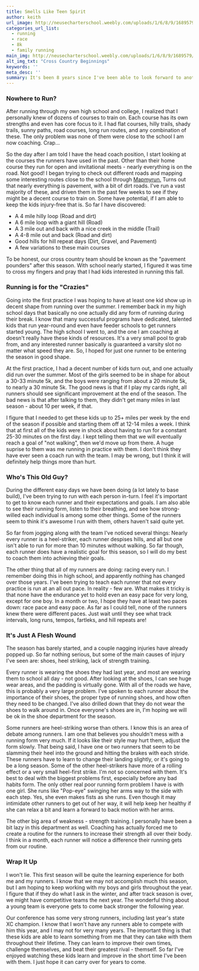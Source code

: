 ```yaml
---
title: Smells Like Teen Spirit
author: keith
url_image: http://neusecharterschool.weebly.com/uploads/1/6/8/9/1689579/7742394_orig.jpg
categories_url_list:
  - running
  - race
  - 8k
  - family running
main_img: http://neusecharterschool.weebly.com/uploads/1/6/8/9/1689579/7742394_orig.jpg
alt_img_txt: "Cross Country Beginnings"
keywords: ''
meta_desc: ''
summary: It's been 8 years since I've been able to look forward to another fall XC season.  This year it's extra exciting since I get to coach the boys' and girls' teams at a local high school.  I think it's ironic that I am coaching a high school that is just down the road from my Alma Mater, but that's ok.  Even though I have been involved in running at one level or another for several years, coaching a group of kids has put quite a different perspective on things for me.  For one, I didn't realize all of the things I took for granted from my previous coaches - including finding courses to run, and the amount of work needed to schedule a training plan for all of the runners.
---
```


### Nowhere to Run?
After running through my own high school and college, I realized that I personally knew of dozens of courses to train on.  Each course has its own strengths and even has core focus to it.  I had flat courses, hilly trails, shady trails, sunny paths, road courses, long run routes, and any combination of these.  The only problem was none of them were close to the school I am now coaching.  Crap...

So the day after I am told I have the head coach position, I start looking at the courses the runners have used in the past.  Other than their home course they run for open and invitational meets - nearly everything is on the road.  Not good!  I began trying to check out different roads and mapping some interesting routes close to the school through [Mapmyrun.](http://www.mapmyrun.com)  Turns out that nearly everything is pavement, with a bit of dirt roads.  I've run a vast majority of these, and driven them in the past few weeks to see if they might be a decent course to train on.  Some have potential, if I am able to keep the kids injury-free that is.  So far I have discovered:

* A 4 mile hilly loop (Road and dirt)
* A 6 mile loop with a giant hill (Road)
* A 3 mile out and back with a nice creek in the middle (Trail)
* A 4-8 mile out and back (Road and dirt)
* Good hills for hill repeat days (Dirt, Gravel, and Pavement)
* A few variations to these main courses

To be honest, our cross country team should be known as the "pavement pounders" after this season.  With school nearly started, I figured it was time to cross my fingers and pray that I had kids interested in running this fall.

### Running is for the "Crazies"
Going into the first practice I was hoping to have at least one kid show up in decent shape from running over the summer.  I remember back in my high school days that basically no one actually did any form of running during their break.  I know that many successful programs have dedicated, talented kids that run year-round and even have feeder schools to get runners started young.  The high school I went to, and the one I am coaching at doesn't really have these kinds of resources.  It's a very small pool to grab from, and any interested runner basically is guaranteed a varsity slot no matter what speed they are.  So, I hoped for just one runner to be entering the season in good shape.

At the first practice, I had a decent number of kids turn out, and one actually did run over the summer.  Most of the girls seemed to be in shape for about a 30-33 minute 5k, and the boys were ranging from about a 20 minute 5k, to nearly a 30 minute 5k.  The good news is that if I play my cards right, all runners should see significant improvement at the end of the season.  The bad news is that after talking to them, they didn't get many miles in last season - about 10 per week, if that.

I figure that I needed to get these kids up to 25+ miles per week by the end of the season if possible and starting them off at 12-14 miles a week.  I think that at first all of the kids were in shock about having to run for a constant 25-30 minutes on the first day.  I kept telling them that we will eventually reach a goal of "not walking", then we'd move up from there.  A huge suprise to them was me running in practice with them.  I don't think they have ever seen a coach run with the team.  I may be wrong, but I think it will definitely help things more than hurt.

### Who's This Old Guy?
During the different easy days we have been doing (a lot lately to base build), I've been trying to run with each person in-turn.  I feel it's important to get to know each runner and their expectations and goals.  I am also able to see their running form, listen to their breathing, and see how strong-willed each individual is among some other things.  Some of the runners seem to think it's awesome I run with them, others haven't said quite yet.  

So far from jogging along with the team I've noticed several things:  Nearly every runner is a heel-striker, each runner despises hills, and all but one isn't able to run for more than 10 minutes without walking.  So far though, each runner does have a realistic goal for this season, so I will do my best to coach them into achieving their goals.

The other thing that all of my runners are doing: racing every run.  I remember doing this in high school, and apparently nothing has changed over those years.  I've been trying to teach each runner that not every practice is run at an all out pace.  In reality - few are.  What makes it tricky is that none have the endurance yet to hold even an easy pace for very long, except for one boy.  In a month or two, I hope they have at least two paces down: race pace and easy pace.  As far as I could tell, none of the runners knew there were different paces.  Just wait until they see what track intervals, long runs, tempos, fartleks, and hill repeats are!

### It's Just A Flesh Wound
The season has barely started, and a couple nagging injuries have already popped up.  So far nothing serious, but some of the main causes of injury I've seen are: shoes, heel striking, lack of strength training.

Every runner is wearing the shoes they had last year, and most are wearing them to school all day - not good.  After looking at the shoes, I can see huge wear areas, and the padding is virtually gone.  With all of the roads we have, this is probably a very large problem.  I've spoken to each runner about the importance of their shoes, the proper type of running shoes, and how often they need to be changed.  I've also drilled down that they do not wear the shoes to walk around in.  Once everyone's shoes are in, I'm hoping we will be ok in the shoe department for the season.

Some runners are heel-striking worse than others.  I know this is an area of debate among runners.  I am one that believes you shouldn't mess with a running form very much.  If it looks like their style may hurt them, adjust the form slowly.  That being said, I have one or two runners that seem to be slamming their heel into the ground and hitting the brakes with each stride.  These runners have to learn to change their landing slightly, or it's going to be a long season.  Some of the other heel-strikers have more of a rolling effect or a very small heel-first strike.  I'm not so concerned with them.  It's best to deal with the biggest problems first, especially before any bad habits form.  The only other real poor running form problem I have is with one girl.  She runs like "Pop-eye" swinging her arms way to the side with each step.  Yes, she even makes fists as she runs.  Even though it may intimidate other runners to get out of her way, it will help keep her healthy if she can relax a bit and learn a forward to back motion with her arms.

The other big area of weakness - strength training.  I personally have been a bit lazy in this department as well.  Coaching has actually forced me to create a routine for the runners to increase their strength all over their body.  I think in a month, each runner will notice a difference their running gets from our routine.

### Wrap It Up
I won't lie.  This first season will be quite the learning experience for both me and my runners.  I know that we may not accomplish much this season, but I am hoping to keep working with my boys and girls throughout the year.  I figure that if they do what I ask in the winter, and after track season is over, we might have competitive teams the next year.  The wonderful thing about a young team is everyone gets to come back stronger the following year.  

Our conference has some very strong runners, including last year's state XC champion.  I know that I won't have any runners able to compete with him this year, and I may not for very many years.  The important thing is that these kids are able to learn something from me that they can take with them throughout their lifetime.  They can learn to improve their own times, challenge themselves, and beat their greatest rival - themself.  So far I've enjoyed watching these kids learn and improve in the short time I've been with them.  I just hope it can carry over for years to come.
